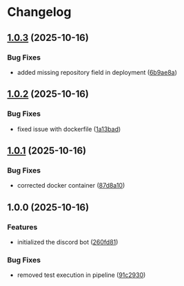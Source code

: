 # Changelog

## [1.0.3](https://github.com/flowcore-io/usable-discord-bot/compare/v1.0.2...v1.0.3) (2025-10-16)


### Bug Fixes

* added missing repository field in deployment ([6b9ae8a](https://github.com/flowcore-io/usable-discord-bot/commit/6b9ae8a4cd5f95cbc67e96d2b6f1839f6f5c1cb4))

## [1.0.2](https://github.com/flowcore-io/usable-discord-bot/compare/v1.0.1...v1.0.2) (2025-10-16)


### Bug Fixes

* fixed issue with dockerfile ([1a13bad](https://github.com/flowcore-io/usable-discord-bot/commit/1a13bad67bf665982d1c6f245546d465671d3097))

## [1.0.1](https://github.com/flowcore-io/usable-discord-bot/compare/v1.0.0...v1.0.1) (2025-10-16)


### Bug Fixes

* corrected docker container ([87d8a10](https://github.com/flowcore-io/usable-discord-bot/commit/87d8a10f76ae8b9ab04fb500b43d0a84f55bff28))

## 1.0.0 (2025-10-16)


### Features

* initialized the discord bot ([260fd81](https://github.com/flowcore-io/usable-discord-bot/commit/260fd813c0e64d805596af1f087dff9abf7ebc22))


### Bug Fixes

* removed test execution in pipeline ([91c2930](https://github.com/flowcore-io/usable-discord-bot/commit/91c293041303156bb2d3390f33aa5a709117b3d4))
